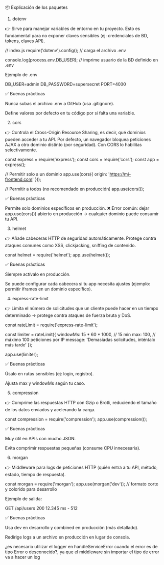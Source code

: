 📦 Explicación de los paquetes
1. dotenv

👉 Sirve para manejar variables de entorno en tu proyecto.
Esto es fundamental para no exponer claves sensibles (ej: credenciales de BD, tokens, claves API).

// index.js
require('dotenv').config(); // carga el archivo .env

console.log(process.env.DB_USER); // imprime usuario de la BD definido en .env


Ejemplo de .env

DB_USER=admin
DB_PASSWORD=supersecret
PORT=4000


✅ Buenas prácticas

Nunca subas el archivo .env a GitHub (usa .gitignore).

Define valores por defecto en tu código por si falta una variable.

2. cors

👉 Controla el Cross-Origin Resource Sharing, es decir, qué dominios pueden acceder a tu API.
Por defecto, un navegador bloquea peticiones AJAX a otro dominio distinto (por seguridad). Con CORS lo habilitas selectivamente.

const express = require('express');
const cors = require('cors');
const app = express();

// Permitir solo a un dominio
app.use(cors({ origin: 'https://mi-frontend.com' }));

// Permitir a todos (no recomendado en producción)
app.use(cors());


✅ Buenas prácticas

Permite solo dominios específicos en producción.
❌ Error común: dejar app.use(cors()) abierto en producción → cualquier dominio puede consumir tu API.

3. helmet

👉 Añade cabeceras HTTP de seguridad automáticamente.
Protege contra ataques comunes como XSS, clickjacking, sniffing de contenido.

const helmet = require('helmet');
app.use(helmet());


✅ Buenas prácticas

Siempre actívalo en producción.

Se puede configurar cada cabecera si tu app necesita ajustes (ejemplo: permitir iframes en un dominio específico).

4. express-rate-limit

👉 Limita el número de solicitudes que un cliente puede hacer en un tiempo determinado → protege contra ataques de fuerza bruta y DoS.

const rateLimit = require('express-rate-limit');

const limiter = rateLimit({
  windowMs: 15 * 60 * 1000, // 15 min
  max: 100, // máximo 100 peticiones por IP
  message: 'Demasiadas solicitudes, inténtalo más tarde'
});

app.use(limiter);


✅ Buenas prácticas

Úsalo en rutas sensibles (ej: login, registro).

Ajusta max y windowMs según tu caso.

5. compression

👉 Comprime las respuestas HTTP con Gzip o Brotli, reduciendo el tamaño de los datos enviados y acelerando la carga.

const compression = require('compression');
app.use(compression());


✅ Buenas prácticas

Muy útil en APIs con mucho JSON.

Evita comprimir respuestas pequeñas (consume CPU innecesaria).

6. morgan

👉 Middleware para logs de peticiones HTTP (quién entra a tu API, método, estado, tiempo de respuesta).

const morgan = require('morgan');
app.use(morgan('dev')); // formato corto y colorido para desarrollo


Ejemplo de salida:

GET /api/users 200 12.345 ms - 512


✅ Buenas prácticas

Usa dev en desarrollo y combined en producción (más detallado).

Redirige logs a un archivo en producción en lugar de consola.



¿es necesario utilizar el logger en handleServiceError cuando el error es de tipo Error o desconocido?, ya que el middleware sin importar el tipo de error va a hacer un log